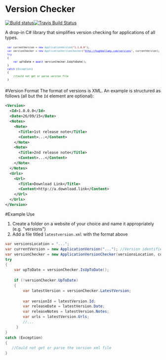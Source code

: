 # Version Checker
[![Build status](https://ci.appveyor.com/api/projects/status/fuertbgiraew3ee4/branch/master?svg=true)](https://ci.appveyor.com/project/hughbe/version-checker/branch/master)[![Travis Build Status](https://travis-ci.org/hughbe/version-checker.svg?branch=master)](https://travis-ci.org/hughbe/version-checker)

A drop-in C# library that simplifies version checking for applications of all types.

![alt text](https://github.com/hughbe/version-checker/blob/master/resources/screenshots/1.png "Screenshot 1")

#Version Format
The format of versions is XML. An example is structured as follows (all but the `Id` element are optional):
```xml
<Version>
  <Id>1.0.0.0</Id>
  <Date>26/09/15</Date>
  <Notes>
    <Note>
      <Title>1st release note</Title>
      <Content>...</Content>
    </Note>
    <Note>
      <Title>2nd release note</Title>
      <Content>...</Content>
    </Note>
  </Notes>
  <Urls>
    <Url>
      <Title>Download Link</Title>
      <Content>http://a.download.link</Content>
    </Url>
  </Urls>
</Version>
```

#Example Use
1. Create a folder on a website of your choice and name it appropriately (e.g. "versions")
2. Add a file titled `latestversion.xml` with the format above
```csharp
var versionsLocation = "...";
var currentVersion = new ApplicationVersion("..."); //Version identifier (e.g. 1.1.0.0)
var versionChecker = new ApplicationVersionChecker(versionsLocation, currentVersion)
try 
{
    var upToDate = versionChecker.IsUpToDate();
    
    if (!versionChecker.UpToDate)
    {
        var latestVersion = versionChecker.LatestVersion;

        var versionId = latestVersion.Id;
        var releaseDate = latestVersion.Date;
        var releaseNotes = latestVersion.Notes;
        var urls = latestVersion.Urls;
        //...
     }
}
catch (Exception)
{
   //Could not get or parse the version xml file
}
```
